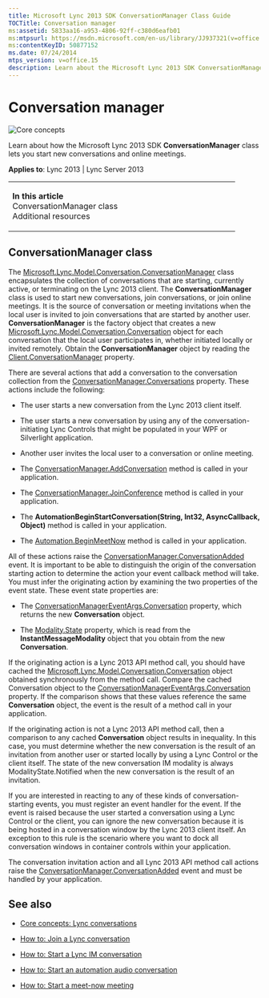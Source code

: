 ```yaml
---
title: Microsoft Lync 2013 SDK ConversationManager Class Guide
TOCTitle: Conversation manager
ms:assetid: 5833aa16-a953-4806-92ff-c380d6eafb01
ms:mtpsurl: https://msdn.microsoft.com/en-us/library/JJ937321(v=office.15)
ms:contentKeyID: 50877152
ms.date: 07/24/2014
mtps_version: v=office.15
description: Learn about the Microsoft Lync 2013 SDK ConversationManager class. Discover how to start new conversations, join online meetings, and handle conversation events.
---
```


# Conversation manager

![Core concepts](images/JJ933133.mod_icon_CoreConcepts_long(Office.15).png "Core concepts")

Learn about how the Microsoft Lync 2013 SDK **ConversationManager** class lets you start new conversations and online meetings.



**Applies to**: Lync 2013 | Lync Server 2013

<table>
<colgroup>
<col style="width: 50%" />
<col style="width: 50%" />
</colgroup>
<tbody>
<tr class="odd">
<td><p><strong>In this article</strong><br />
ConversationManager class<br />
Additional resources</p></td>
<td><p></p>
<p></p></td>
</tr>
</tbody>
</table>

## ConversationManager class

The [Microsoft.Lync.Model.Conversation.ConversationManager](https://msdn.microsoft.com/en-us/library/jj266018\(v=office.15\)) class encapsulates the collection of conversations that are starting, currently active, or terminating on the Lync 2013 client. The **ConversationManager** class is used to start new conversations, join conversations, or join online meetings. It is the source of conversation or meeting invitations when the local user is invited to join conversations that are started by another user. **ConversationManager** is the factory object that creates a new [Microsoft.Lync.Model.Conversation.Conversation](https://msdn.microsoft.com/en-us/library/jj276988\(v=office.15\)) object for each conversation that the local user participates in, whether initiated locally or invited remotely. Obtain the **ConversationManager** object by reading the [Client.ConversationManager](https://msdn.microsoft.com/en-us/library/jj276841\(v=office.15\)) property.

There are several actions that add a conversation to the conversation collection from the [ConversationManager.Conversations](https://msdn.microsoft.com/en-us/library/jj276776\(v=office.15\)) property. These actions include the following:

  - The user starts a new conversation from the Lync 2013 client itself.

  - The user starts a new conversation by using any of the conversation-initiating Lync Controls that might be populated in your WPF or Silverlight application.

  - Another user invites the local user to a conversation or online meeting.

  - The [ConversationManager.AddConversation](https://msdn.microsoft.com/en-us/library/jj276176\(v=office.15\)) method is called in your application.

  - The [ConversationManager.JoinConference](https://msdn.microsoft.com/en-us/library/jj276639\(v=office.15\)) method is called in your application.

  - The **AutomationBeginStartConversation(String, Int32, AsyncCallback, Object)** method is called in your application.

  - The [Automation.BeginMeetNow](https://msdn.microsoft.com/en-us/library/jj277161\(v=office.15\)) method is called in your application.

All of these actions raise the [ConversationManager.ConversationAdded](https://msdn.microsoft.com/en-us/library/jj266470\(v=office.15\)) event. It is important to be able to distinguish the origin of the conversation starting action to determine the action your event callback method will take. You must infer the originating action by examining the two properties of the event state. These event state properties are:

  - The [ConversationManagerEventArgs.Conversation](https://msdn.microsoft.com/en-us/library/jj276980\(v=office.15\)) property, which returns the new **Conversation** object.

  - The [Modality.State](https://msdn.microsoft.com/en-us/library/jj276637\(v=office.15\)) property, which is read from the **InstantMessageModality** object that you obtain from the new **Conversation**.

If the originating action is a Lync 2013 API method call, you should have cached the [Microsoft.Lync.Model.Conversation.Conversation](https://msdn.microsoft.com/en-us/library/jj276988\(v=office.15\)) object obtained synchronously from the method call. Compare the cached Conversation object to the [ConversationManagerEventArgs.Conversation](https://msdn.microsoft.com/en-us/library/jj276980\(v=office.15\)) property. If the comparison shows that these values reference the same **Conversation** object, the event is the result of a method call in your application.

If the originating action is not a Lync 2013 API method call, then a comparison to any cached **Conversation** object results in inequality. In this case, you must determine whether the new conversation is the result of an invitation from another user or started locally by using a Lync Control or the client itself. The state of the new conversation IM modality is always ModalityState.Notified when the new conversation is the result of an invitation.

If you are interested in reacting to any of these kinds of conversation-starting events, you must register an event handler for the event. If the event is raised because the user started a conversation using a Lync Control or the client, you can ignore the new conversation because it is being hosted in a conversation window by the Lync 2013 client itself. An exception to this rule is the scenario where you want to dock all conversation windows in container controls within your application.

The conversation invitation action and all Lync 2013 API method call actions raise the [ConversationManager.ConversationAdded](https://msdn.microsoft.com/en-us/library/jj266470\(v=office.15\)) event and must be handled by your application.

## See also

  - [Core concepts: Lync conversations](core-concepts-lync-conversations.md)

  - [How to: Join a Lync conversation](how-to-join-a-lync-conversation.md)

  - [How to: Start a Lync IM conversation](how-to-start-a-lync-im-conversation.md)

  - [How to: Start an automation audio conversation](how-to-start-an-automation-audio-conversation.md)

  - [How to: Start a meet-now meeting](how-to-start-a-meet-now-meeting.md)

